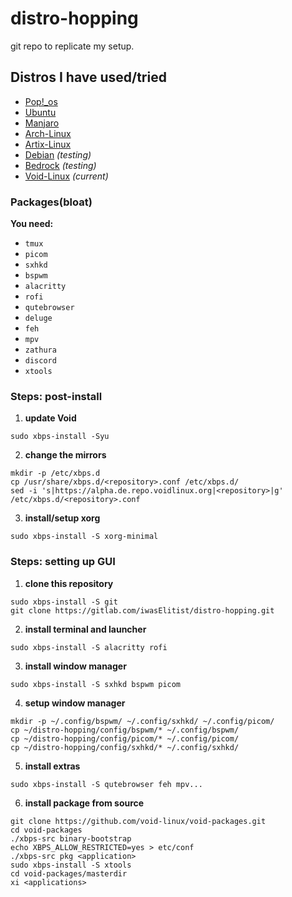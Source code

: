 # distro-hopping

git repo to replicate my setup.  

## Distros I have used/tried
- [Pop!_os](https://pop.system76.com/)
- [Ubuntu](https://ubuntu.com/)
- [Manjaro](https://manjaro.org/)
- [Arch-Linux](https://archlinux.org/)
- [Artix-Linux](https://artixlinux.org/)
- [Debian](https://www.debian.org/) _(testing)_
- [Bedrock](https://bedrocklinux.org/) _(testing)_
- [Void-Linux](https://voidlinux.org/) _(current)_

### Packages(bloat)
**You need:**

- `tmux`
- `picom`
- `sxhkd`
- `bspwm`
- `alacritty`
- `rofi`
- `qutebrowser`
- `deluge`
- `feh`
- `mpv`
- `zathura`
- `discord`
- `xtools`

### Steps: post-install

1. **update Void**

```
sudo xbps-install -Syu
```

2. **change the mirrors**

```
mkdir -p /etc/xbps.d
cp /usr/share/xbps.d/<repository>.conf /etc/xbps.d/
sed -i 's|https://alpha.de.repo.voidlinux.org|<repository>|g' /etc/xbps.d/<repository>.conf
```

3. **install/setup xorg**

```
sudo xbps-install -S xorg-minimal
```

### Steps: setting up GUI

1. **clone this repository**

```
sudo xbps-install -S git
git clone https://gitlab.com/iwasElitist/distro-hopping.git
```

2. **install terminal and launcher**

```
sudo xbps-install -S alacritty rofi
```

3. **install window manager**

```
sudo xbps-install -S sxhkd bspwm picom
```

4. **setup window manager**

```
mkdir -p ~/.config/bspwm/ ~/.config/sxhkd/ ~/.config/picom/
cp ~/distro-hopping/config/bspwm/* ~/.config/bspwm/
cp ~/distro-hopping/config/picom/* ~/.config/picom/
cp ~/distro-hopping/config/sxhkd/* ~/.config/sxhkd/
```

5. **install extras**

```
sudo xbps-install -S qutebrowser feh mpv...
```

6. **install package from source**

```
git clone https://github.com/void-linux/void-packages.git
cd void-packages
./xbps-src binary-bootstrap
echo XBPS_ALLOW_RESTRICTED=yes > etc/conf
./xbps-src pkg <application>
sudo xbps-install -S xtools
cd void-packages/masterdir
xi <applications>
```
